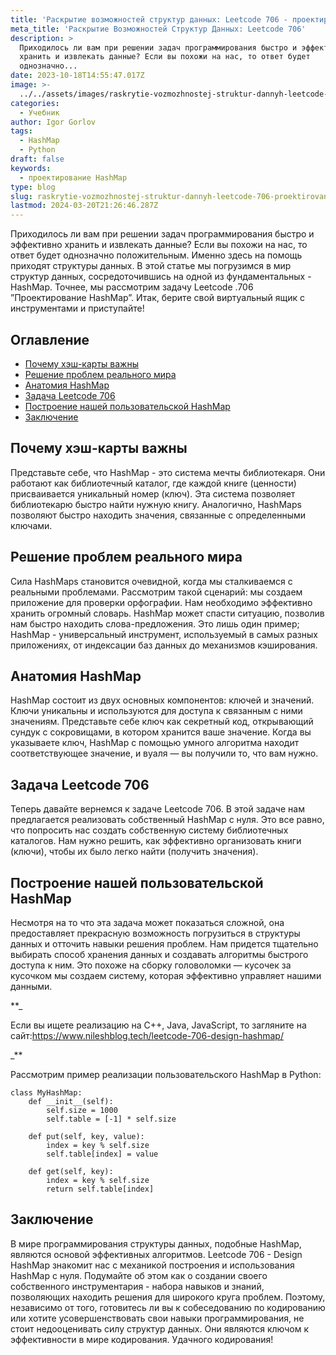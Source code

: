 ```yaml
---
title: 'Раскрытие возможностей структур данных: Leetcode 706 - проектирование HashMap'
meta_title: 'Раскрытие Возможностей Структур Данных: Leetcode 706'
description: >
  Приходилось ли вам при решении задач программирования быстро и эффективно
  хранить и извлекать данные? Если вы похожи на нас, то ответ будет
  однозначно...
date: 2023-10-18T14:55:47.017Z
image: >-
  ../../assets/images/raskrytie-vozmozhnostej-struktur-dannyh-leetcode-706-proektirovanie-hashmap-Oct-18-2023.avif
categories:
  - Учебник
author: Igor Gorlov
tags:
  - HashMap
  - Python
draft: false
keywords:
  - проектирование HashMap
type: blog
slug: raskrytie-vozmozhnostej-struktur-dannyh-leetcode-706-proektirovanie-hashmap
lastmod: 2024-03-20T21:26:46.287Z
---
```


Приходилось ли вам при решении задач программирования быстро и эффективно хранить и извлекать данные? Если вы похожи на нас, то ответ будет однозначно положительным. Именно здесь на помощь приходят структуры данных. В этой статье мы погрузимся в мир структур данных, сосредоточившись на одной из фундаментальных - HashMap. Точнее, мы рассмотрим задачу Leetcode .706 ”Проектирование HashMap”. Итак, берите свой виртуальный ящик с инструментами и приступайте!

<!-- wp:rank-math/toc-block {"title":"Оглавление","headings":[{"key":"dc74fa48-af4c-4209-9430-889075caba3c","content":"Почему хэш-карты важны","level":2,"link":"#почему-хэш-карты-важны","disable":false,"isUpdated":false,"isGeneratedLink":true},{"key":"71e78a7d-53e3-4505-ada7-9f7c546df9a1","content":"Решение проблем реального мира","level":2,"link":"#решение-проблем-реального-мира","disable":false,"isUpdated":false,"isGeneratedLink":true},{"key":"4dcea239-be97-4508-9947-ba8773f103f6","content":"Анатомия HashMap","level":2,"link":"#анатомия-hash-map","disable":false,"isUpdated":false,"isGeneratedLink":true},{"key":"48ac975b-9c31-4724-83a0-ae3e31c82e0e","content":"Задача Leetcode 706","level":2,"link":"#задача-leetcode-706","disable":false,"isUpdated":false,"isGeneratedLink":true},{"key":"7fc5d1ee-5349-4968-9dc9-d9f2c292483a","content":"Построение нашей пользовательской HashMap","level":2,"link":"#построение-нашей-пользовательской-hash-map","disable":false,"isUpdated":false,"isGeneratedLink":true},{"key":"d14ea2be-9ca9-47a7-905a-c861e561ee43","content":"Заключение","level":2,"link":"#заключение","disable":false,"isUpdated":false,"isGeneratedLink":true}],"listStyle":"ul"} -->
<div class="wp-block-rank-math-toc-block" id="rank-math-toc"><h2>Оглавление</h2><nav><ul><li class=""><a href="#почему-хэш-карты-важны">Почему хэш-карты важны</a></li><li class=""><a href="#решение-проблем-реального-мира">Решение проблем реального мира</a></li><li class=""><a href="#анатомия-hash-map">Анатомия HashMap</a></li><li class=""><a href="#задача-leetcode-706">Задача Leetcode 706</a></li><li class=""><a href="#построение-нашей-пользовательской-hash-map">Построение нашей пользовательской HashMap</a></li><li class=""><a href="#заключение">Заключение</a></li></ul></nav></div>
<!-- /wp:rank-math/toc-block -->

<h2 class="wp-block-heading" id="почему-хэш-карты-важны">Почему хэш-карты важны</h2>

Представьте себе, что HashMap - это система мечты библиотекаря. Они работают как библиотечный каталог, где каждой книге (ценности) присваивается уникальный номер (ключ). Эта система позволяет библиотекарю быстро найти нужную книгу. Аналогично, HashMaps позволяют быстро находить значения, связанные с определенными ключами.

<h2 class="wp-block-heading" id="решение-проблем-реального-мира">Решение проблем реального мира</h2>

Сила HashMaps становится очевидной, когда мы сталкиваемся с реальными проблемами. Рассмотрим такой сценарий: мы создаем приложение для проверки орфографии. Нам необходимо эффективно хранить огромный словарь. HashMap может спасти ситуацию, позволив нам быстро находить слова-предложения. Это лишь один пример; HashMap - универсальный инструмент, используемый в самых разных приложениях, от индексации баз данных до механизмов кэширования.

<h2 class="wp-block-heading" id="анатомия-hash-map">Анатомия HashMap</h2>

HashMap состоит из двух основных компонентов: ключей и значений. Ключи уникальны и используются для доступа к связанным с ними значениям. Представьте себе ключ как секретный код, открывающий сундук с сокровищами, в котором хранится ваше значение. Когда вы указываете ключ, HashMap с помощью умного алгоритма находит соответствующее значение, и вуаля — вы получили то, что вам нужно.

<h2 class="wp-block-heading" id="задача-leetcode-706">Задача Leetcode 706</h2>

Теперь давайте вернемся к задаче Leetcode 706. В этой задаче нам предлагается реализовать собственный HashMap с нуля. Это все равно, что попросить нас создать собственную систему библиотечных каталогов. Нам нужно решить, как эффективно организовать книги (ключи), чтобы их было легко найти (получить значения).

<h2 class="wp-block-heading" id="построение-нашей-пользовательской-hash-map">Построение нашей пользовательской HashMap</h2>

Несмотря на то что эта задача может показаться сложной, она предоставляет прекрасную возможность погрузиться в структуры данных и отточить навыки решения проблем. Нам придется тщательно выбирать способ хранения данных и создавать алгоритмы быстрого доступа к ним. Это похоже на сборку головоломки — кусочек за кусочком мы создаем систему, которая эффективно управляет нашими данными.

\*\*\_

Если вы ищете реализацию на C++, Java, JavaScript, то загляните на сайт:https://www.nileshblog.tech/leetcode-706-design-hashmap/

\_\*\*

Рассмотрим пример реализации пользовательского HashMap в Python:

<!-- wp:code -->
<pre class="wp-block-code"><code lang="javascript" class="language-javascript">class MyHashMap:
    def __init__(self):
        self.size = 1000
        self.table = [-1] * self.size

    def put(self, key, value):
        index = key % self.size
        self.table[index] = value

    def get(self, key):
        index = key % self.size
        return self.table[index]
</code></pre>
<!-- /wp:code -->

<h2 class="wp-block-heading" id="заключение">Заключение</h2>

В мире программирования структуры данных, подобные HashMap, являются основой эффективных алгоритмов. Leetcode 706 - Design HashMap знакомит нас с механикой построения и использования HashMap с нуля. Подумайте об этом как о создании своего собственного инструментария - набора навыков и знаний, позволяющих находить решения для широкого круга проблем. Поэтому, независимо от того, готовитесь ли вы к собеседованию по кодированию или хотите усовершенствовать свои навыки программирования, не стоит недооценивать силу структур данных. Они являются ключом к эффективности в мире кодирования. Удачного кодирования!

